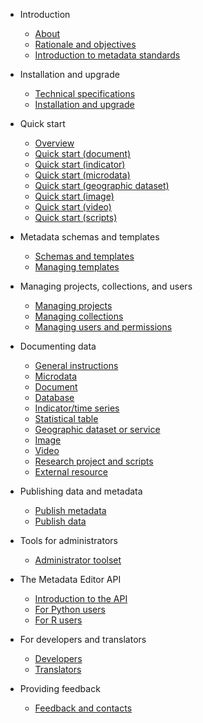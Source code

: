 * Introduction

    * [About](about.md)
    * [Rationale and objectives](rationale.md)
    * [Introduction to metadata standards](introduction_metadata_standards.md)
    
* Installation and upgrade
  
    * [Technical specifications](technical_specifications.md)
    * [Installation and upgrade](installation.md)
 
* Quick start
  
    * [Overview](quick-start_overview.md)
    * [Quick start (document)](quick-start_document.md)
    * [Quick start (indicator)](quick-start_indicator.md)
    * [Quick start (microdata)](quick-start_microdata.md)
    * [Quick start (geographic dataset)](quick-start_geographic.md)
    * [Quick start (image)](quick-start_image.md)
    * [Quick start (video)](quick-start_video.md)
    * [Quick start (scripts)](quick-start_script.md)

* Metadata schemas and templates
   
   * [Schemas and templates](templates_overview.md)
   * [Managing templates](managing_templates.md)

* Managing projects, collections, and users
  
   * [Managing projects](managing_projects.md)
   * [Managing collections](managing_collections.md)
   * [Managing users and permissions](managing_permissions.md)

* Documenting data

    * [General instructions](general_instructions.md)
    * [Microdata](template-manager/microdata.md)
    * [Document](template-manager/document.md)
    * [Database](template-manager/database.md)
    * [Indicator/time series](template-manager/indicator.md)
    * [Statistical table](template-manager/table.md)
    * [Geographic dataset or service](template-manager/geographic.md)
    * [Image](template-manager/image.md)
    * [Video](template-manager/video.md)
    * [Research project and scripts](template-manager/script.md)
    * [External resource](template-manager/external_resource.md)

* Publishing data and metadata 

    * [Publish metadata](publish.md)
    * [Publish data](publish_data.md)
   
* Tools for administrators

   * [Administrator toolset](admin_tools.md)  
   
* The Metadata Editor API

   * [Introduction to the API](ME_API.md)
   * [For Python users](API_python.md)
   * [For R users](API_R.md)
   
* For developers and translators

    * [Developers](developers.md)
    * [Translators](translators.md)

* Providing feedback

    * [Feedback and contacts](feedback.md)

